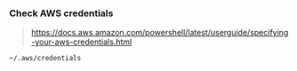 ### Check AWS credentials

> https://docs.aws.amazon.com/powershell/latest/userguide/specifying-your-aws-credentials.html

```
~/.aws/credentials
```
